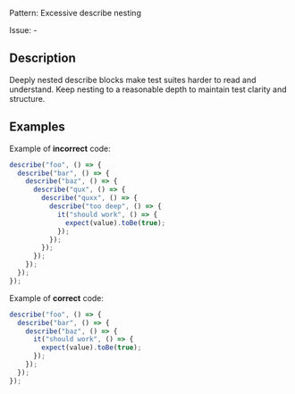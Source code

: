 Pattern: Excessive describe nesting

Issue: -

## Description

Deeply nested describe blocks make test suites harder to read and understand. Keep nesting to a reasonable depth to maintain test clarity and structure.

## Examples

Example of **incorrect** code:
```javascript
describe("foo", () => {
  describe("bar", () => {
    describe("baz", () => {
      describe("qux", () => {
        describe("quxx", () => {
          describe("too deep", () => {
            it("should work", () => {
              expect(value).toBe(true);
            });
          });
        });
      });
    });
  });
});
```

Example of **correct** code:
```javascript
describe("foo", () => {
  describe("bar", () => {
    describe("baz", () => {
      it("should work", () => {
        expect(value).toBe(true);
      });
    });
  });
});
```
